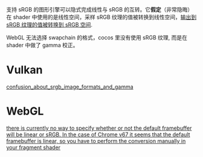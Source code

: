 支持 sRGB 的图形引擎可以隐式完成线性与 sRGB 的互转。它**假定**（非常隐晦）在 shader 中使用的是线性空间，采样 sRGB 纹理的值被转换到线性空间，[输出到 sRGB 纹理的值被转换到 sRGB 空间](https://registry.khronos.org/vulkan/specs/1.3-extensions/html/vkspec.html#textures-output-format-conversion).

WebGL 无法选择 swapchain 的格式，cocos 里没有使用 sRGB 纹理, 而是在 shader 中做了 gamma 校正。

# Vulkan
[confusion_about_srgb_image_formats_and_gamma](https://www.reddit.com/r/vulkan/comments/vwn03l/confusion_about_srgb_image_formats_and_gamma/)

# WebGL
[there is currently no way to specify whether or not the default framebuffer will be linear or sRGB. In the case of Chrome v67 it seems that the default framebuffer is linear, so you have to perform the conversion manually in your fragment shader](https://stackoverflow.com/questions/51032480/how-do-you-implement-a-gamma-correct-workflow-in-webgl2)